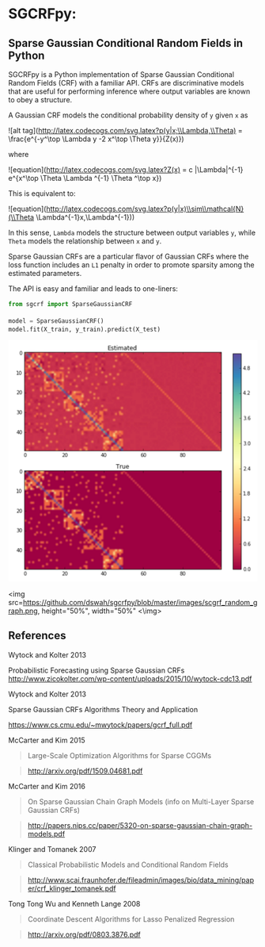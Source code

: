 # SGCRFpy:
## Sparse Gaussian Conditional Random Fields in Python

SGCRFpy is a Python implementation of Sparse Gaussian Conditional Random Fields (CRF) with a familiar API. CRFs are discriminative models that are useful for performing inference where output variables are known to obey a structure.

A Gaussian CRF models the conditional probability density of `y` given `x` as

![alt tag](http://latex.codecogs.com/svg.latex?p(y|x;\\Lambda,\\Theta) = \\frac{e^{-y^\\top \\Lambda y -2 x^\\top \\Theta y}}{Z(x)})

where

![equation](http://latex.codecogs.com/svg.latex?Z(x) = c |\\Lambda|^{-1} e^{x^\\top \\Theta \\Lambda ^{-1} \\Theta ^\\top x})

This is equivalent to:

![equation](http://latex.codecogs.com/svg.latex?p(y|x)\\sim\\mathcal{N}(\\Theta \\Lambda^{-1}x,\\Lambda^{-1}))

In this sense, `Lambda` models the structure between output variables `y`, while `Theta` models the relationship between `x` and `y`.

Sparse Gaussian CRFs are a particular flavor of Gaussian CRFs where the loss function includes an `L1` penalty in order to promote sparsity among the estimated parameters.

The API is easy and familiar and leads to one-liners:
```python
from sgcrf import SparseGaussianCRF

model = SparseGaussianCRF()
model.fit(X_train, y_train).predict(X_test)
```

![alt tag](https://github.com/dswah/sgcrfpy/blob/master/images/scgrf_random_graph.png)

<img src=https://github.com/dswah/sgcrfpy/blob/master/images/scgrf_random_graph.png, height="50%", width="50%"
<\img>

## References

Wytock and Kolter 2013

Probabilistic Forecasting using Sparse Gaussian CRFs
http://www.zicokolter.com/wp-content/uploads/2015/10/wytock-cdc13.pdf







Wytock and Kolter 2013


Sparse Gaussian CRFs Algorithms Theory and Application

https://www.cs.cmu.edu/~mwytock/papers/gcrf_full.pdf


McCarter and Kim 2015

> Large-Scale Optimization Algorithms for Sparse CGGMs


>http://arxiv.org/pdf/1509.04681.pdf


McCarter and Kim 2016

> On Sparse Gaussian Chain Graph Models (info on Multi-Layer Sparse Gaussian CRFs)

> http://papers.nips.cc/paper/5320-on-sparse-gaussian-chain-graph-models.pdf



Klinger and Tomanek 2007

> Classical Probabilistic Models and Conditional Random Fields

>http://www.scai.fraunhofer.de/fileadmin/images/bio/data_mining/paper/crf_klinger_tomanek.pdf


Tong Tong Wu and Kenneth Lange 2008

> Coordinate Descent Algorithms for Lasso Penalized Regression

> http://arxiv.org/pdf/0803.3876.pdf
